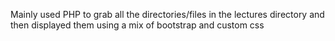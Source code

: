 Mainly used PHP to grab all the directories/files in the lectures directory and then displayed them using a mix of bootstrap and custom css
